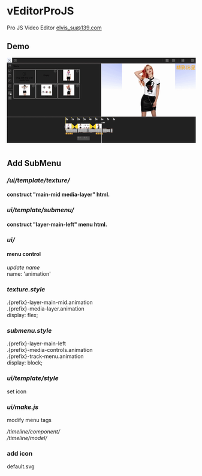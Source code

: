 # vEditorProJS
Pro JS Video Editor
elvis_su@139.com
## Demo
![Image demo](https://raw.githubusercontent.com/oopsteams/vEditorProJS/master/newEditor.gif)
#   
## Add SubMenu
### */ui/template/texture/*  
#### construct "main-mid media-layer" html.
### *ui/template/submenu/* 
#### construct "layer-main-left" menu html.
### *ui/*  
#### menu control
_update name_  
name: 'animation'
### *texture.style*  
.{prefix}-layer-main-mid.animation  
    .{prefix}-media-layer.animation  
        display: flex;  

### *submenu.style*  
.{prefix}-layer-main-left  
    .{prefix}-media-controls.animation  
        .{prefix}-track-menu.animation  
            display: block;  
 
### *ui/template/style*  
set icon
### *ui/make.js*  
modify menu tags

*/timeline/component/*  
*/timeline/model/*  
### add icon
default.svg
